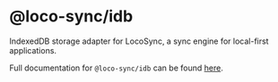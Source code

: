 # @loco-sync/idb

IndexedDB storage adapter for LocoSync, a sync engine for local-first applications.

Full documentation for `@loco-sync/idb` can be found [here](https://github.com/loco-sync/loco-sync).
